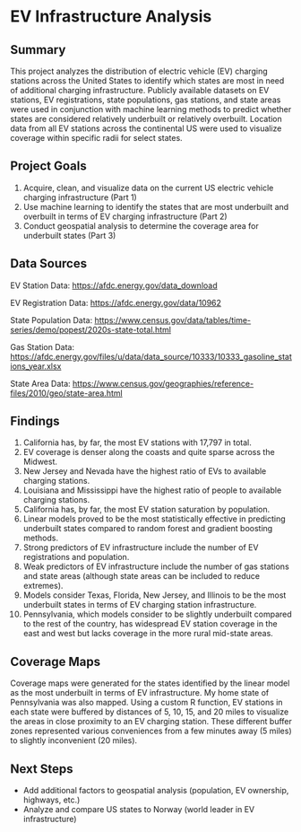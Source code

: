 # EV Infrastructure Analysis

## Summary
This project analyzes the distribution of electric vehicle (EV) charging stations across the United States to identify which states are most in need of additional charging infrastructure. Publicly available datasets on EV stations, EV registrations, state populations, gas stations, and state areas were used in conjunction with machine learning methods to predict whether states are considered relatively underbuilt or relatively overbuilt. Location data from all EV stations across the continental US were used to visualize coverage within specific radii for select states. 

## Project Goals
1. Acquire, clean, and visualize data on the current US electric vehicle charging infrastructure (Part 1)
2. Use machine learning to identify the states that are most underbuilt and overbuilt in terms of EV charging infrastructure (Part 2)
3. Conduct geospatial analysis to determine the coverage area for underbuilt states (Part 3)

## Data Sources

EV Station Data: https://afdc.energy.gov/data_download

EV Registration Data: https://afdc.energy.gov/data/10962

State Population Data: https://www.census.gov/data/tables/time-series/demo/popest/2020s-state-total.html

Gas Station Data: https://afdc.energy.gov/files/u/data/data_source/10333/10333_gasoline_stations_year.xlsx

State Area Data: https://www.census.gov/geographies/reference-files/2010/geo/state-area.html

## Findings
1. California has, by far, the most EV stations with 17,797 in total.
2. EV coverage is denser along the coasts and quite sparse across the Midwest.
3. New Jersey and Nevada have the highest ratio of EVs to available charging stations.
4. Louisiana and Mississippi have the highest ratio of people to available charging stations.
5. California has, by far, the most EV station saturation by population.
6. Linear models proved to be the most statistically effective in predicting underbuilt states compared to random forest and gradient boosting methods.
7. Strong predictors of EV infrastructure include the number of EV registrations and population.
8. Weak predictors of EV infrastructure include the number of gas stations and state areas (although state areas can be included to reduce extremes).
9. Models consider Texas, Florida, New Jersey, and Illinois to be the most underbuilt states in terms of EV charging station infrastructure.
10. Pennsylvania, which models consider to be slightly underbuilt compared to the rest of the country, has widespread EV station coverage in the east and west but lacks coverage in the more rural mid-state areas.

## Coverage Maps
Coverage maps were generated for the states identified by the linear model as the most underbuilt in terms of EV infrastructure. My home state of Pennsylvania was also mapped. Using a custom R function, EV stations in each state were buffered by distances of 5, 10, 15, and 20 miles to visualize the areas in close proximity to an EV charging station. These different buffer zones represented various conveniences from a few minutes away (5 miles) to slightly inconvenient (20 miles).

## Next Steps
- Add additional factors to geospatial analysis (population, EV ownership, highways, etc.)
- Analyze and compare US states to Norway (world leader in EV infrastructure)